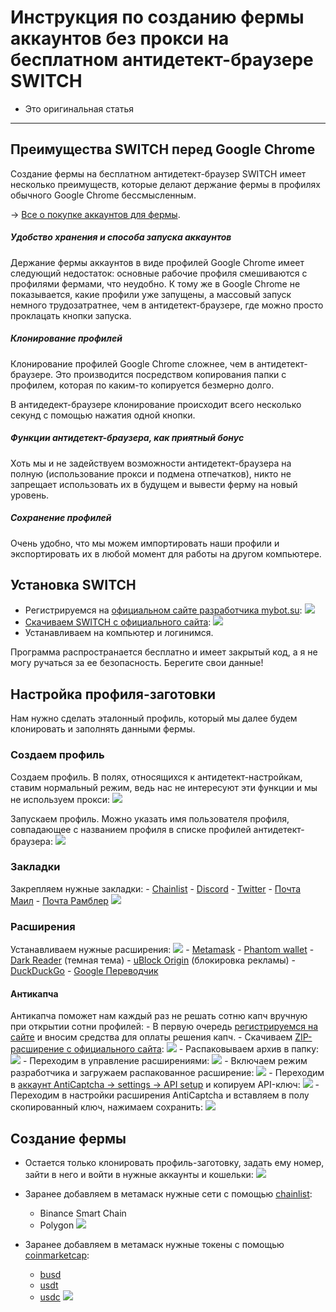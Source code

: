 # Инструкция по созданию фермы аккаунтов без прокси на бесплатном антидетект-браузере SWITCH
- Это оригинальная статья
---

## Преимущества SWITCH перед Google Chrome
Создание фермы на бесплатном антидетект-браузер SWITCH имеет несколько преимуществ, которые делают держание фермы в профилях обычного Google Chrome бессмысленным.

-> [Все о покупке аккаунтов для фермы](Абузы%20и%20мультиакинг.md).

##### Удобство хранения и способа запуска аккаунтов
Держание фермы аккаунтов в виде профилей Google Chrome имеет следующий недостаток: основные рабочие профиля смешиваются с профилями фермами, что неудобно. К тому же в Google Chrome не показывается, какие профили уже запущены, a массовый запуск немного трудозатратнее, чем в антидетект-браузере, где можно просто проклацать кнопки запуска.

##### Клонирование профилей
Клонирование профилей Google Chrome сложнее, чем в антидетект-браузере. Это производится посредством копирования папки с профилем, которая по каким-то копируется безмерно долго. 

В антидедект-браузере клонирование происходит всего несколько секунд с помощью нажатия одной кнопки.

##### Функции антидетект-браузера, как приятный бонус
Хоть мы и не задействуем возможности антидетект-браузера на полную (использование прокси и подмена отпечатков), никто не запрещает использовать их в будущем и вывести ферму на новый уровень.

##### Сохранение профилей
Очень удобно, что мы можем импортировать наши профили и экспортировать их в любой момент для работы на другом компьютере.



## Установка SWITCH
- Регистрируемся на [официальном сайте разработчика mybot.su](http://mybot.su/register.php):
![](_attachments/fc5670ddbd9af6536f0f206515745ea7.png)
- [Скачиваем SWITCH с официального сайта](http://mybot.su/switch):
![](_attachments/4d5d7f6c3c35e7c9a743b2086b7ffe0c.png)
- Устанавливаем на компьютер и логинимся.

Программа распространается бесплатно и имеет закрытый код, а я не могу ручаться за ее безопасность. Берегите свои данные!



## Настройка профиля-заготовки
Нам нужно сделать эталонный профиль, который мы далее будем клонировать и заполнять данными фермы.

### Создаем профиль
Создаем профиль. В полях, относящихся к антидетект-настройкам, ставим нормальный режим, ведь наc не интересуют эти функции и мы не используем прокси:
![](_attachments/28eebc338d8cfdda94c0d6c5aaf37247.png)

Запускаем профиль. Можно указать имя пользователя профиля, совпадающее с названием профиля в списке профилей антидетект-браузера:
![](_attachments/7709a3dd061cb9a5ef2469710bcf8d25.png)

### Закладки
Закрепляем нужные закладки:
    - [Chainlist](https://chainlist.org/)
	- [Discord](https://discord.com/channels/@me)
	- [Twitter](https://twitter.com/home)
	- [Почта Маил](https://account.mail.ru/login)
	- [Почта Рамблер](https://mail.rambler.ru/)	
![](_attachments/4ef1c32cae3db5285580c13d09b25113.png)


### Расширения
Устанавливаем нужные расширения:
![](_attachments/5df94295a8fab8dbd8587d22e3bcaa3d.png)
    - [Metamask](https://chrome.google.com/webstore/detail/metamask/nkbihfbeogaeaoehlefnkodbefgpgknn)
    - [Phantom wallet](https://chrome.google.com/webstore/detail/phantom/bfnaelmomeimhlpmgjnjophhpkkoljpa)
    - [Dark Reader](https://chrome.google.com/webstore/detail/dark-reader/eimadpbcbfnmbkopoojfekhnkhdbieeh) (темная тема)
    - [uBlock Origin](https://chrome.google.com/webstore/detail/ublock-origin/cjpalhdlnbpafiamejdnhcphjbkeiagm) (блокировка рекламы)
    - [DuckDuckGo](https://chrome.google.com/webstore/detail/duckduckgo-privacy-essent/bkdgflcldnnnapblkhphbgpggdiikppg)
    - [Google Переводчик](https://chrome.google.com/webstore/detail/google-translate/aapbdbdomjkkjkaonfhkkikfgjllcleb)
	
#### Антикапча
Антикапча поможет нам каждый раз не решать сотню капч вручную при открытии сотни профилей:
    - В первую очередь [регистрируемся на сайте](https://anti-captcha.com/clients/entrance/login) и вносим средства для оплаты решения капч.
	- Скачиваем [ZIP-расширение с официального сайта](https://antcpt.com/rus/download/google-chrome-options/manual-zip.html):
	![](_attachments/77da0ffa6095108b09f82265c0ac8a6e.png)
	- Распаковываем архив в папку:
	![](_attachments/64acfdafa5537196a3881ff94bd57e35.png)
	- Переходим в управление расширениями:
	![](_attachments/d903da8aae232c7dcb2fc6b375081047.png)
	- Включаем режим разработчика и загружаем распакованное расширение:
	![](_attachments/5a493da3d4c292e68979f5b48e20dd3e.png)
	- Переходим в [аккаунт AntiCaptcha -> settings -> API setup](https://anti-captcha.com/clients/settings/apisetup) и копируем API-ключ:
    ![](_attachments/9766339935934ae405f42a65af8efbc7.png)
	- Переходим в настройки расширения AntiCaptcha и вставляем в полу скопированный ключ, нажимаем сохранить:
	![](_attachments/8fe0eb09ef9142e676ec6d9449649309.png)


## Создание фермы
- Остается только клонировать профиль-заготовку, задать ему номер, зайти в него и войти в нужные аккаунты и кошельки:
![](_attachments/a1b273da7c047ae64f3cb5e3ff1e0b18.png)

- Заранее добавляем в метамаск нужные сети с помощью [chainlist](https://chainlist.org/):
    - Binance Smart Chain
    - Polygon
![](_attachments/774275c01f97da13e18c4f2c48c0d5a1.png)
- Заранее добавляем в метамаск нужные токены с помощью [coinmarketcap](https://coinmarketcap.com/):
    - [busd](https://coinmarketcap.com/currencies/binance-usd/)
    - [usdt](https://coinmarketcap.com/currencies/tether/)
    - [usdc](https://coinmarketcap.com/currencies/usd-coin/)
![](_attachments/6e85f173051c8905b0afbd8b72f4d5c7.png)